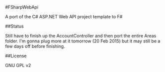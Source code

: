 #FSharpWebApi

A port of the C# ASP.NET Web API project template to F#

##Status

Still have to finish up the AccountController and then port the entire Areas 
folder. I'm gonna plug more at it tomorrow (20 Feb 2015) but it may still be a 
few days off before finishing.

##License

GNU GPL v2